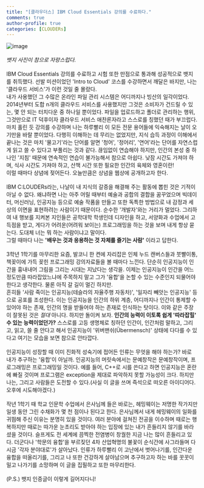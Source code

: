 ```yaml
---
title: "[클라우더스] IBM Cloud Essentials 강의를 수료하다."
comments: true
author-profile: true
categories: [CLOUDERs]
---
```


![image](https://user-images.githubusercontent.com/50163676/89139332-4b576800-d579-11ea-886d-27cbdffce6b8.png "7월 미션 완료!")<BR/><BR/>
*뱃지 사진이 참으로 자랑스럽다.*<BR/><BR/>
IBM Cloud Essentials 강의를 수료하고 시험 또한 만점으로 통과해 성공적으로 뱃지를 취득했다. 선발 미션이었던 'Intro to Cloud' 코스를 수강하면서 깨달은 바지만, 나는 '클라우드 서비스'가 이런 것일 줄 몰랐다.<BR/>
내가 사용했던 그 수많은 온라인 파일 관리 시스템은 어디까지나 빙산의 일각이었다. 2014년부터 도합 n개의 클라우드 서비스를 사용했지만 그것은 소비자가 건드릴 수 있는, 몇 안 되는 터치다운 중 하나일 뿐이었다. 파일을 업로드하고 폴더로 관리하는 행위, 그것만으로 IT 덕후이자 클라우드 서비스 애찬론자라고 스스로를 칭했던 때가 부끄럽다. 마치 홀린 듯 강의를 수강하며 나는 하루빨리 이 모든 전문 용어들에 익숙해지는 날이 오기만을 바랄 뿐이었다. 다행히 이해하는 데 무리는 없었지만, 지식 습득 과정이 이해에서 끝나는 것은 마치 '물고기'라는 단어를 알면 '청어', '정어리', '연어'라는 단어를 자연스럽게 읽고 쓸 수 있다고 부풀리는 것과 같다. 끊임없이 연습해야 하지만, 인간의 본성 중 하나인 '지침' 때문에 연속적인 연습이 불가능해서 참으로 아쉽다. 낮잠 시간도 가져야 하며, 식사 시간도 가져야 하고, 산책 시간 또한 필요한 인간의 육체와 영혼이란!<BR/>
이럴 때마다 상념에 젖어든다. 오늘만큼은 상념을 웹상에 공개하고자 한다.<BR/><BR/>
IBM C:LOUDERs라는, 나날이 내 지식의 갈증을 해결해 주는 활동에 뽑힌 것은 기적이 아닐 수 없다. 왜냐하면 나는 아주 어릴 때부터 예술과 공합의 결합을 꿈꾸었으며 빅데이터, 머신러닝, 인공지능 등으로 예술 작품을 만들고 또한 독특한 방법으로 내 감정과 세상의 이면을 표현하려는 사람이기 때문이다. 순수한 '개발자'와는 거리가 멀었다. 그리하여 내 행보를 지켜본 지인들은 공학대학 학생인데 디자인을 하고, 서양화과 수업에서 고득점을 받고, 게다가 어려운(어려워 보이는) 프로그래밍을 하는 것을 보며 내게 항상 묻는다. 도대체 너는 뭐 하는 사람이냐고 말이다.<BR/>
그럴 때마다 나는 __'배우는 것과 응용하는 것 자체를 즐기는 사람'__ 이라고 답한다.<BR/><BR/>
3학년 1학기를 마무리한 요즘, 발코니 한 켠에 자리잡은 인체 누드 캔버스들과 붓빨이통, 책꽂이에 가득 꽂힌 프로그래밍 강의자료들을 볼 때마다 느낀다. 단순히 인공지능이 인간을 흉내내어 그림을 그리는 시대는 지났다는 생각을. 이제는 인공지능이 인간을 어느 정도만큼 따라잡았느냐에 주목하지 말고 그가 '융합'을 논할 수 있는 수준인지 되물어야 한다고 생각한다. 물론 아직 갈 길이 멀긴 하지만.<BR/>
흔히들 '사람 죽이는 인공지능(테슬라의 자율주행 자동차)', '일자리 빼앗는 인공지능' 등으로 공포를 조성한다. 이는 인공지능을 인간의 하위 계층, 어디까지나 인간이 통제할 수 있어야 하는 존재, 인간의 명을 받들어야 하는 존재로 인식하는 탓이다. 이와 같은 주장이 잘못된 것은 *절대* 아니다. 하지만 돌이켜 보자. __인간의 능력이 이토록 쉽게 '따라잡힐' 수 있는 능력이었던가?__ 스스로를 고등 생명체로 칭하던 인간이, 인간처럼 말하고, 그리고, 읽고, 쓸 줄 안다고 해서 인공지능이 '위버맨쉬(Übermensch)' 상태에 다다를 수 있다고 여기는 모습을 보면 참으로 안타깝다.<BR/><BR/>
인공지능이 성장할 때 이미 진화적 성숙기에 접어든 인류는 무엇을 해야 하는가? 바로 내가 추구하는 '융합'이 아닐까. 인공지능의 머릿속에서는 문예창작은 문예창작이며, 프로그래밍은 프로그래밍일 것이다. 예를 들어, C++로 시를 쓴다고 하면 인공지능은 혼란에 빠질 것이며 프로그램은 exception을 제대로 파악하지 못할 가능성이 크다. 하지만 나는, 그리고 사람들은 도전할 수 있다.(사실 이 글을 쓰며 즉석으로 떠오른 아이디어다. 오후에 시도해야겠다.)<BR/><BR/>
작년 1학기 때 학교 인문학 수업에서 은사님께 들은 바로는, 헤밍웨이는 저명한 작가지만 일생 동안 그린 수채화가 몇 천 점이나 된다고 한다. 은사님께서 내게 헤밍웨이의 일화를 귀띔해 주신 이유는 분명히 있을 것이다. 여러 분야에 걸쳐진 전공을 이수하며 때로는 행복하지만 때로는 따가운 눈초리도 받아야 하는 입장에 있는 내가 흔들리지 않기를 바라셨을 것이다. 슬프게도 전 세계에 끔찍한 전염병이 창궐한 지금 나는 많이 흔들리고 있다. 더군다나 '학문의 융합'을 부르짖던 4차 산업혁명의 불꽃이 순식간에 사그라들며 다시금 '각자 분야대로'가 살아났다. 인류가 하루빨리 이 고난에서 벗어나기를, 인간다운 융합을 떠올리기를, 그리고 나 또한 건강하게 살아남으며 추구하고자 하는 바를 꿋꿋이 밀고 나가기를 소망하며 이 글을 집필하고 또한 마무리한다.<BR/><BR/>
(P.S.) 뱃지 인증글이 이렇게 길어지다니!<BR/>
